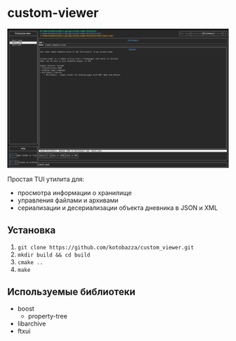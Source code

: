 # custom-viewer

![](doc/Screenshot.png)


Простая TUI утилита для:
+ просмотра информации о хранилище
+ управления файлами и архивами 
+ сериализации и десериализации объекта дневника в JSON и XML


## Установка
1. `git clone https://github.com/kotobazza/custom_viewer.git`
2. `mkdir build && cd build`
3. `cmake ..`
4. `make` 


## Используемые библиотеки
+ boost
    + property-tree
+ libarchive
+ ftxui





